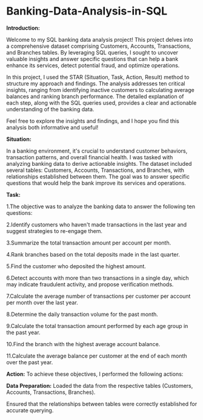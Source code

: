 # Banking-Data-Analysis-in-SQL
**Introduction:**

Welcome to my SQL banking data analysis project! This project delves into a comprehensive dataset comprising Customers, Accounts, Transactions, and Branches tables. By leveraging SQL queries, I sought to uncover valuable insights and answer specific questions that can help a bank enhance its services, detect potential fraud, and optimize operations.

In this project, I used the STAR (Situation, Task, Action, Result) method to structure my approach and findings. The analysis addresses ten critical insights, ranging from identifying inactive customers to calculating average balances and ranking branch performance. The detailed explanation of each step, along with the SQL queries used, provides a clear and actionable understanding of the banking data.

Feel free to explore the insights and findings, and I hope you find this analysis both informative and useful!


**Situation:**

In a banking environment, it's crucial to understand customer behaviors, transaction patterns, and overall financial health. I was tasked with analyzing banking data to derive actionable insights. The dataset included several tables: Customers, Accounts, Transactions, and Branches, with relationships established between them. The goal was to answer specific questions that would help the bank improve its services and operations.

**Task:**

1.The objective was to analyze the banking data to answer the following ten questions:

2.Identify customers who haven't made transactions in the last year and suggest strategies to re-engage them.

3.Summarize the total transaction amount per account per month.

4.Rank branches based on the total deposits made in the last quarter.

5.Find the customer who deposited the highest amount.

6.Detect accounts with more than two transactions in a single day, which may indicate fraudulent activity, and propose verification methods.

7.Calculate the average number of transactions per customer per account per month over the last year.

8.Determine the daily transaction volume for the past month.

9.Calculate the total transaction amount performed by each age group in the past year.

10.Find the branch with the highest average account balance.

11.Calculate the average balance per customer at the end of each month over the past year.


**Action:**
To achieve these objectives, I performed the following actions:


**Data Preparation:**
Loaded the data from the respective tables (Customers, Accounts, Transactions, Branches).

Ensured that the relationships between tables were correctly established for accurate querying.
